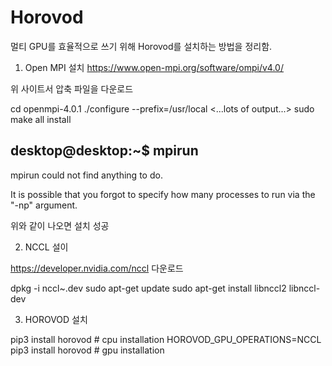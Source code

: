 # Horovod

멀티 GPU를 효율적으로 쓰기 위해 Horovod를 설치하는 방법을 정리함.

1. Open MPI 설치
  https://www.open-mpi.org/software/ompi/v4.0/
  
  위 사이트서 압축 파일을 다운로드
  
  cd openmpi-4.0.1
  ./configure --prefix=/usr/local
  <...lots of output...>
  sudo make all install
  
  desktop@desktop:~$ mpirun
  --------------------------------------------------------------------------
  mpirun could not find anything to do.

  It is possible that you forgot to specify how many processes to run
  via the "-np" argument.
  
  위와 같이 나오면 설치 성공
  
2. NCCL 설이

  https://developer.nvidia.com/nccl 다운로드
  
  dpkg -i nccl~.dev
  sudo apt-get update
  sudo apt-get install libnccl2 libnccl-dev  
  
3. HOROVOD 설치

  pip3 install horovod # cpu installation
  HOROVOD_GPU_OPERATIONS=NCCL pip3 install horovod # gpu installation
